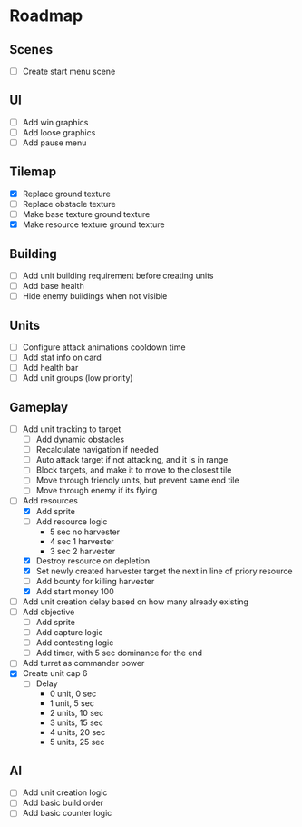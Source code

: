 # Roadmap

## Scenes

- [ ] Create start menu scene

## UI

- [ ] Add win graphics
- [ ] Add loose graphics
- [ ] Add pause menu

## Tilemap

- [X] Replace ground texture
- [ ] Replace obstacle texture
- [ ] Make base texture ground texture
- [X] Make resource texture ground texture

## Building

- [ ] Add unit building requirement before creating units
- [ ] Add base health
- [ ] Hide enemy buildings when not visible

## Units

- [ ] Configure attack animations cooldown time
- [ ] Add stat info on card
- [ ] Add health bar
- [ ] Add unit groups (low priority)

## Gameplay

- [ ] Add unit tracking to target
  - [ ] Add dynamic obstacles
  - [ ] Recalculate navigation if needed
  - [ ] Auto attack target if not attacking, and it is in range
  - [ ] Block targets, and make it to move to the closest tile
  - [ ] Move through friendly units, but prevent same end tile
  - [ ] Move through enemy if its flying
- [ ] Add resources
  - [x] Add sprite
  - [ ] Add resource logic
    - 5 sec no harvester
    - 4 sec 1 harvester
    - 3 sec 2 harvester
  - [X] Destroy resource on depletion
  - [X] Set newly created harvester target the next in line of priory resource
  - [ ] Add bounty for killing harvester
  - [x] Add start money 100
- [ ] Add unit creation delay based on how many already existing
- [ ] Add objective
  - [ ] Add sprite
  - [ ] Add capture logic
  - [ ] Add contesting logic
  - [ ] Add timer, with 5 sec dominance for the end
- [ ] Add turret as commander power
- [X] Create unit cap 6
  - [ ] Delay
    - 0 unit, 0 sec
    - 1 unit, 5 sec
    - 2 units, 10 sec
    - 3 units, 15 sec
    - 4 units, 20 sec
    - 5 units, 25 sec
    
## AI

- [ ] Add unit creation logic
- [ ] Add basic build order
- [ ] Add basic counter logic